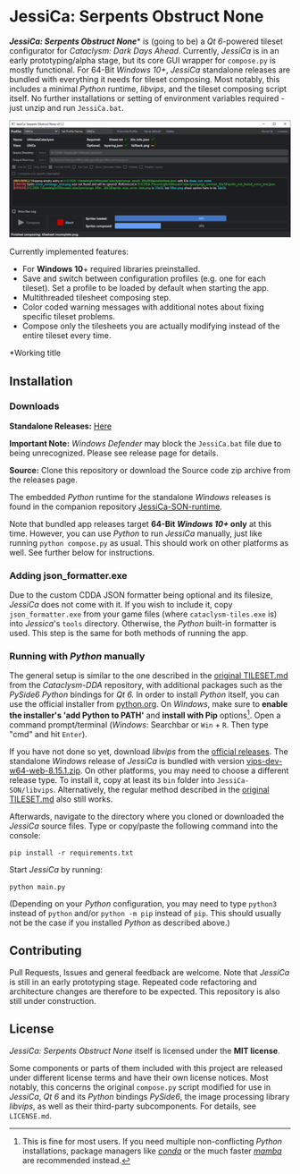 # JessiCa: Serpents Obstruct None

***JessiCa: Serpents Obstruct None**** is (going to be) a *Qt 6*-powered tileset configurator for *Cataclysm: Dark Days Ahead*. Currently, *JessiCa* is in an early prototyping/alpha stage, but its core GUI wrapper for `compose.py` is mostly functional. For 64-Bit *Windows 10+*, *JessiCa* standalone releases are bundled with everything it needs for tileset composing. Most notably, this includes a minimal *Python* runtime, *libvips*, and the tileset composing script itself. No further installations or setting of environment variables required - just unzip and run `JessiCa.bat`.

![](images/screenshot.png)

Currently implemented features:
- For **Windows 10**+ required libraries preinstalled.
- Save and switch between configuration profiles (e.g. one for each tileset). Set a profile to be loaded by default when starting the app.
- Multithreaded tilesheet composing step.
- Color coded warning messages with additional notes about fixing specific tileset problems.
- Compose only the tilesheets you are actually modifying instead of the entire tileset every time.

*Working title

## Installation
### Downloads
**Standalone Releases:** [Here](https://github.com/Inzarcon/JessiCa-SON/releases)

**Important Note:** *Windows Defender* may block the `JessiCa.bat` file due to being unrecognized. Please see release page for details.

**Source:** Clone this repository or download the Source code zip archive from the releases page.

The embedded *Python* runtime for the standalone *Windows* releases is found in the companion repository [JessiCa-SON-runtime](https://github.com/Inzarcon/JessiCa-SON-runtime).

Note that bundled app releases target **64-Bit *Windows 10+* only** at this time. However, you can use *Python* to run *JessiCa* manually, just like running `python compose.py` as usual. This should work on other platforms as well. See further below for instructions.

### Adding json_formatter.exe
Due to the custom CDDA JSON formatter being optional and its filesize, *JessiCa* does not come with it. If you wish to include it, copy `json_formatter.exe` from your game files (where `cataclysm-tiles.exe` is) into *Jessica*'s `tools` directory. Otherwise, the *Python* built-in formatter is used. This step is the same for both methods of running the app.

### Running with *Python* manually

The general setup is similar to the one described in the [original TILESET.md](https://github.com/CleverRaven/Cataclysm-DDA/blob/master/doc/TILESET.md#pyvips)  from the *Cataclysm-DDA* repository, with additional packages such as the *PySide6 Python* bindings for *Qt 6.* In order to install *Python* itself, you can use the official installer from [python.org](https://www.python.org/downloads/). On *Windows*, make sure to **enable the installer's 'add Python to PATH'** and **install with Pip** options[^1]. Open a command prompt/terminal (*Windows*: Searchbar or `Win` + `R`. Then type "cmd" and hit `Enter`).

[^1]:This is fine for most users. If you need multiple non-conflicting *Python* installations, package managers like [*conda*](https://conda.io/projects/conda/en/latest/user-guide/getting-started.html) or the much faster [*mamba*](https://github.com/mamba-org/mamba) are recommended instead.

If you have not done so yet, download *libvips* from the [official releases](https://github.com/libvips/libvips/releases). The standalone *Windows* release of *JessiCa* is bundled with version [vips-dev-w64-web-8.15.1.zip](https://github.com/libvips/build-win64-mxe/releases/download/v8.15.1/vips-dev-w64-web-8.15.1.zip). On other platforms, you may need to choose a different release type. To install it, copy at least its `bin` folder  into `JessiCa-SON/libvips`. Alternatively, the regular method described in the [original TILESET.md](https://github.com/CleverRaven/Cataclysm-DDA/blob/master/doc/TILESET.md#pyvips) also still works.

Afterwards, navigate to the directory where you cloned or downloaded the *JessiCa* source files. Type or copy/paste the following command into the console:
```
pip install -r requirements.txt
```
Start *JessiCa* by running:
```
python main.py
```
(Depending on your *Python* configuration, you may need to type `python3` instead of `python` and/or `python -m pip` instead of `pip`. This should usually not be the case if you installed *Python* as described above.)

## Contributing
Pull Requests, Issues and general feedback are welcome. Note that *JessiCa* is still in an early prototyping stage. Repeated code refactoring and architecture changes are therefore to be expected. This repository is also still under construction.

## License
*JessiCa: Serpents Obstruct None* itself is licensed under the **MIT license**. 

Some components or parts of them included with this project are released under different license terms and have their own license notices. Most notably, this concerns the original `compose.py` script modified for use in *JessiCa*, *Qt 6* and its *Python* bindings *PySide6*, the image processing library *libvips*, as well as their third-party subcomponents. For details, see `LICENSE.md`.
